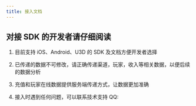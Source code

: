 ```yaml
---
title: 接入文档
---
```


## 对接 SDK 的开发者请仔细阅读

1. 目前支持 iOS、Android、U3D 的 SDK 及文档方便开发者选择

2. 已传递的数据不可修改，请正确传递渠道，玩家，收入等相关数据，以便后续的数据分析

3. 充值和玩家在线数据提供服务端传递方式，让数据更加准确

4. 接入时遇到任何问题，可以联系技术支持 QQ: <Data field="tapdb.support.QQ"/>
